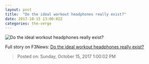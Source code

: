 ```yaml
---
layout: post
title:  "Do the ideal workout headphones really exist?"
date: 2017-10-15 13:00:02Z
categories: the-verge
---
```


![Do the ideal workout headphones really exist?](https://cdn.vox-cdn.com/thumbor/_67Mu6heXVCUEUEcZoZmvvIV10Q=/0x19:2040x1087/fit-in/1200x630/cdn.vox-cdn.com/uploads/chorus_asset/file/9460595/DSCF2385.jpg)




Full story on F3News: [Do the ideal workout headphones really exist?](http://www.f3nws.com/n/JkeHqE)

> Posted on: Sunday, October 15, 2017 1:00:02 PM
